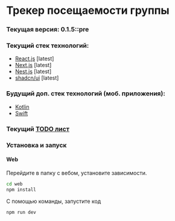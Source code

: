 # Трекер посещаемости группы

### Текущая версия: 0.1.5::pre

### Текущий стек технологий:
- [React.js](https://react.dev/) [latest]
- [Next.js](https://nextjs.org/) [latest]
- [Nest.js](https://nestjs.com/) [latest]
- [shadcn/ui](https://ui.shadcn.com/) [latest]

### Будущий доп. стек технологий (моб. приложения):
- [Kotlin](https://kotlinlang.org/)
- [Swift](https://www.swift.org/)

### Текущий [TODO лист](/TODO.md)

### Установка и запуск

<h4>Web</h4>
Перейдите в папку с вебом, установите зависимости.

```bash
cd web
npm install
```

С помощью команды, запустите код

```bash
npm run dev
```
